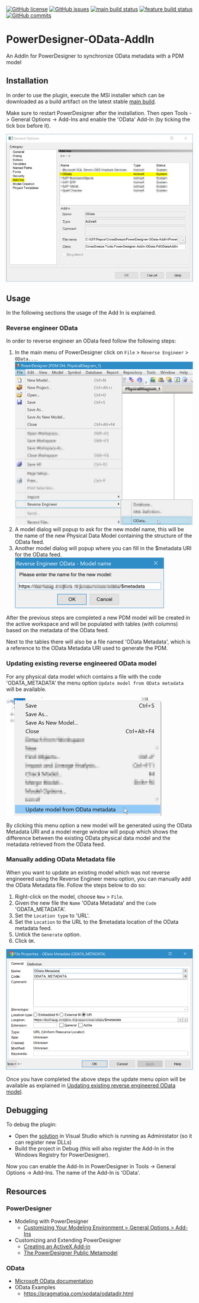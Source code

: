 [![GitHub license](https://img.shields.io/github/license/CrossBreezeNL/PowerDesigner-OData-AddIn)](https://github.com/CrossBreezeNL/PowerDesigner-OData-AddIn/blob/main/LICENSE)
[![GitHub issues](https://img.shields.io/github/issues/CrossBreezeNL/PowerDesigner-OData-AddIn)](https://github.com/CrossBreezeNL/PowerDesigner-OData-AddIn/issues)
[![main build status](https://github.com/CrossBreezeNL/PowerDesigner-OData-AddIn/actions/workflows/main.yml/badge.svg)](https://github.com/CrossBreezeNL/PowerDesigner-OData-AddIn/actions/workflows/main.yml)
[![feature build status](https://github.com/CrossBreezeNL/PowerDesigner-OData-AddIn/actions/workflows/feature.yml/badge.svg)](https://github.com/CrossBreezeNL/PowerDesigner-OData-AddIn/actions/workflows/feature.yml)
[![GitHub commits](https://img.shields.io/github/commit-activity/m/CrossBreezeNL/PowerDesigner-OData-AddIn)](https://github.com/CrossBreezeNL/PowerDesigner-OData-AddIn/graphs/commit-activity)

# PowerDesigner-OData-AddIn
An AddIn for PowerDesigner to synchronize OData metadata with a PDM model

## Installation
In order to use the plugin, execute the MSI installer which can be downloaded as a build artifact on the latest stable [main build](https://github.com/CrossBreezeNL/PowerDesigner-OData-AddIn/actions/workflows/main.yml).

Make sure to restart PowerDesigner after the installation. Then open Tools -> General Options -> Add-Ins and enable the 'OData' Add-In (by ticking the tick box before it).

![General options - Add-In](./screenshots/general-options-addins.png)

## Usage
In the following sections the usage of the Add In is explained.
### Reverse engineer OData
In order to reverse engineer an OData feed follow the following steps:
1. In the main menu of PowerDesigner click on `File` > `Reverse Engineer` > `OData...`.
   ![PowerDesigner Reverse Engineer OData](./screenshots/file-reverse-engineer-odata.png)
1. A model dialog will popup to ask for the new model name, this will be the name of the new Physical Data Model containing the structure of the OData feed.
1. Another model dialog will popup where you can fill in the $metadata URI for the OData feed.
   ![OData $metadata URI](./screenshots/model-dialog-metadata-uri.png)

After the previous steps are completed a new PDM model will be created in the active workspace and will be populated with tables (with columns) based on the metadata of the OData feed.

Next to the tables there will also be a file named 'OData Metadata', which is a reference to the OData Metadata URI used to generate the PDM.

### Updating existing reverse engineered OData model
For any physical data model which contains a file with the code 'ODATA_METADATA' the menu option `Update model from OData metadata` will be available.

![Model menu update model](./screenshots/model-menu-update-option.png)

By clicking this menu option a new model will be generated using the OData Metadata URI and a model merge window will popup which shows the difference between the existing OData physical data model and the metadata retrieved from the OData feed.

### Manually adding OData Metadata file
When you want to update an existing model which was not reverse engineered using the Reverse Engineer menu option, you can manually add the OData Metadata file. Follow the steps below to do so:
1. Right-click on the model, choose `New` > `File`.
1. Given the new file the `Name` 'OData Metadata' and the `Code` 'ODATA_METADATA'.
1. Set the `Location type` to 'URL'.
1. Set the `Location` to the URL to the $metadata location of the OData metadata feed.
1. Untick the `Generate` option.
1. Click `OK`.

![Model OData Metadata file](./screenshots/model-metadata-file-properties.png)

Once you have completed the above steps the update menu opion will be available as explained in [Updating existing reverse engineered OData model](#updating-existing-reverse-engineered-odata-model).

## Debugging
To debug the plugin:

- Open the [solution](./PowerDesigner_OData_AddIn.sln) in Visual Studio which is running as Administator (so it can register new DLLs)
- Build the project in Debug (this will also register the Add-In in the Windows Registry for PowerDesigner).

Now you can enable the Add-In in PowerDesigner in Tools -> General Options -> Add-Ins. The name of the Add-In is 'OData'.

## Resources

### PowerDesigner
- Modeling with PowerDesigner
  - [Customizing Your Modeling Environment > General Options > Add-Ins](https://help.sap.com/docs/SAP_POWERDESIGNER/abd3434b4987485c92057ab9392aadbe/c7e194046e1b101492b38124129e7841.html?locale=en-US&version=16.6.10)
- Customizing and Extending PowerDesigner
  - [Creating an ActiveX Add-in](https://help.sap.com/docs/SAP_POWERDESIGNER/31c48596e34446a68956e0aa7e700a2e/c7d62f7d6e1b1014b6b5cd497c583efb.html?locale=en-US&version=16.6.10)
  - [The PowerDesigner Public Metamodel](https://help.sap.com/docs/SAP_POWERDESIGNER/31c48596e34446a68956e0aa7e700a2e/c7d0294d6e1b1014b766cb40bbc4f211.html?version=16.7.02&locale=en-US)

### OData
- [Microsoft OData documentation](https://learn.microsoft.com/nl-nl/odata/)
- OData Examples
  - https://pragmatiqa.com/xodata/odatadir.html